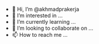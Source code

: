 - 👋 Hi, I’m @akhmadprakerja
- 👀 I’m interested in ...
- 🌱 I’m currently learning ...
- 💞️ I’m looking to collaborate on ...
- 📫 How to reach me ...

<!---
akhmadprakerja/akhmadprakerja is a ✨ special ✨ repository because its `README.md` (this file) appears on your GitHub profile.
You can click the Preview link to take a look at your changes.
--->
